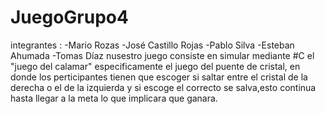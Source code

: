 # JuegoGrupo4
integrantes :
-Mario Rozas
-José Castillo Rojas
-Pablo Silva 
-Esteban Ahumada
-Tomas Díaz
nusestro juego consiste en simular mediante #C el "juego del calamar" especificamente el juego del puente de cristal, en donde los perticipantes tienen que escoger si saltar
entre el cristal de la derecha o el de la izquierda y si escoge el correcto se salva,esto continua hasta llegar a la meta lo que implicara que ganara.


